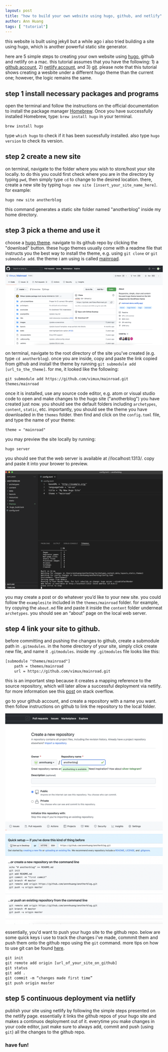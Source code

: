 ```yaml
---
layout: post
title: "how to build your own website using hugo, github, and netlify"
author: Ann Huang
tags: [ "tutorial"]
---
```


this website is built using jekyll but a while ago i also tried building a site using hugo, which is another powerful static site generator.

here are 5 simple steps to creating your own website using [hugo], github and netlify on a mac. this tutorial assumes that you have the following: 1) a [github account], 2) [netlify account], and 3) [git]. please note that this tutorial shows creating a wesbite under a different hugo theme than the current one; however, the logic remains the same.

## step 1 install necessary packages and programs

open the terminal and follow the instructions on the official documentation to install the package manager [Homebrew]. Once you have successfully installed Homebrew, type: `brew install hugo` in your terminal.

```
brew install hugo
```
type `which hugo` to check if it has been sucessfully installed. also type `hugo version` to check its version. 

## step 2 create a new site

on terminal, navigate to the folder where you wish to store/host your site locally. to do this you could first check where you are in the directory by typing `pwd`, then simply type `cd` to change to the desired location. there, create a new site by typing `hugo new site [insert_your_site_name_here]`. for example:

```
hugo new site anotherblog
```
this command generates a static site folder named "anotherblog" inside my home directory.

## step 3 pick a theme and use it

choose a [hugo theme]. navigate to its github repo by clicking the "download" button. these hugo themes usually come with a readme file that instructs you the best way to install the theme, e.g. using `git clone` or `git submodule add`. the theme i am using is called [mainroad].

[mainroad]: https://github.com/vimux/mainroad

![alternate text](/assets/img/mainroad_page.png)

on terminal, navigate to the root directory of the site you've created (e.g. type `cd anotherblog`). once you are inside, copy and paste the link copied from github and install the theme by running `git submodule add [url_to_the_theme]`. for me, it looked like the following:

```
git submodule add https://github.com/vimux/mainroad.git themes/mainroad
```

once it is installed, use any source code editor, e.g. atom or visual studio code to open and make changes to the hugo site ("anotherblog") you have created just now. you should see the default folders including `archetypes`, `content`, `static`, etc. importantly, you should see the theme you have downloaded in the `themes` folder. then find and click on the `config.toml` file, and type the name of your theme:

```
theme = "mainroad"
```

you may preview the site locally by running:

```
hugo server
```
you should see that the web server is available at //localhost:1313/. copy and paste it into your brower to preview.

![alternate text](/assets/img/hugo_server.png)

you may create a post or do whatever you’d like to your new site. you could follow the `examplesite` included in the `themes/mainroad` folder. for example, try copying the `about.md` file and paste it inside the `content` folder underneat `archetypes`. you should see an “about” page on the local web server.

## step 4 link your site to github.

before committing and pushing the changes to github, create a submodule path in `.gitmodules`. in the home directory of your site, simply click create new file, and name it `.gitmodules`. inside my `.gitmodules` file looks like this:

```
[submodule "themes/mainroad"]
    path = themes/mainroad
    url = https://github.com/vimux/mainroad.git
```

this is an important step because it creates a mapping reference to the source repository, which will later allow a successful deployment via netlify. for more information see this [post] on stack overflow.

go to your github account, and create a repository with a name you want. then follow instructions on github to link the repository to the local folder.

![alternate text](/assets/img/github_creat_repo.png)
![alternate text](/assets/img/repo_instruct.png)

essentially, you'd want to push your hugo site to the github repo. below are some quick keys i use to track the changes i've made, commmit them and push them onto the github repo using the `git` command. more tips on how to use git can be found [here].

```
git init
git remote add origin [url_of_your_site_on_github]
git status
git add .
git commit -m “changes made first time”
git push origin master
```

## step 5 continuous deployment via netlify

publish your site using netlify by following the simple steps presented on the netlify page. essentially it links the github repos of your hugo site and makes a continuos deployment out of it. everytime you make changes in your code editor, just make sure to always add, commit and push (using `git`) all the changes to the github repo.

### have fun!

[github account]: https://github.com/
[git]: https://git-scm.com/book/en/v2/getting-started-installing-git
[netlify account]: https://www.netlify.com/
[hugo]:https://gohugo.io/documentation/
[homebrew]: https://brew.sh/
[hugo theme]: https://themes.gohugo.io/
[post]:https://stackoverflow.com/questions/53625208/failing-to-deploy-website-on-netlify-when-trying-to-use-alternate-hexo-theme
[here]: https://www.earthdatascience.org/workshops/intro-version-control-git/basic-git-commands/